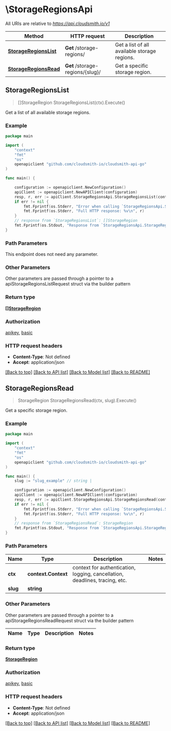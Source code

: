 # \StorageRegionsApi

All URIs are relative to *https://api.cloudsmith.io/v1*

Method | HTTP request | Description
------------- | ------------- | -------------
[**StorageRegionsList**](StorageRegionsApi.md#StorageRegionsList) | **Get** /storage-regions/ | Get a list of all available storage regions.
[**StorageRegionsRead**](StorageRegionsApi.md#StorageRegionsRead) | **Get** /storage-regions/{slug}/ | Get a specific storage region.



## StorageRegionsList

> []StorageRegion StorageRegionsList(ctx).Execute()

Get a list of all available storage regions.



### Example

```go
package main

import (
    "context"
    "fmt"
    "os"
    openapiclient "github.com/cloudsmith-io/cloudsmith-api-go"
)

func main() {

    configuration := openapiclient.NewConfiguration()
    apiClient := openapiclient.NewAPIClient(configuration)
    resp, r, err := apiClient.StorageRegionsApi.StorageRegionsList(context.Background()).Execute()
    if err != nil {
        fmt.Fprintf(os.Stderr, "Error when calling `StorageRegionsApi.StorageRegionsList``: %v\n", err)
        fmt.Fprintf(os.Stderr, "Full HTTP response: %v\n", r)
    }
    // response from `StorageRegionsList`: []StorageRegion
    fmt.Fprintf(os.Stdout, "Response from `StorageRegionsApi.StorageRegionsList`: %v\n", resp)
}
```

### Path Parameters

This endpoint does not need any parameter.

### Other Parameters

Other parameters are passed through a pointer to a apiStorageRegionsListRequest struct via the builder pattern


### Return type

[**[]StorageRegion**](StorageRegion.md)

### Authorization

[apikey](../README.md#apikey), [basic](../README.md#basic)

### HTTP request headers

- **Content-Type**: Not defined
- **Accept**: application/json

[[Back to top]](#) [[Back to API list]](../README.md#documentation-for-api-endpoints)
[[Back to Model list]](../README.md#documentation-for-models)
[[Back to README]](../README.md)


## StorageRegionsRead

> StorageRegion StorageRegionsRead(ctx, slug).Execute()

Get a specific storage region.



### Example

```go
package main

import (
    "context"
    "fmt"
    "os"
    openapiclient "github.com/cloudsmith-io/cloudsmith-api-go"
)

func main() {
    slug := "slug_example" // string | 

    configuration := openapiclient.NewConfiguration()
    apiClient := openapiclient.NewAPIClient(configuration)
    resp, r, err := apiClient.StorageRegionsApi.StorageRegionsRead(context.Background(), slug).Execute()
    if err != nil {
        fmt.Fprintf(os.Stderr, "Error when calling `StorageRegionsApi.StorageRegionsRead``: %v\n", err)
        fmt.Fprintf(os.Stderr, "Full HTTP response: %v\n", r)
    }
    // response from `StorageRegionsRead`: StorageRegion
    fmt.Fprintf(os.Stdout, "Response from `StorageRegionsApi.StorageRegionsRead`: %v\n", resp)
}
```

### Path Parameters


Name | Type | Description  | Notes
------------- | ------------- | ------------- | -------------
**ctx** | **context.Context** | context for authentication, logging, cancellation, deadlines, tracing, etc.
**slug** | **string** |  | 

### Other Parameters

Other parameters are passed through a pointer to a apiStorageRegionsReadRequest struct via the builder pattern


Name | Type | Description  | Notes
------------- | ------------- | ------------- | -------------


### Return type

[**StorageRegion**](StorageRegion.md)

### Authorization

[apikey](../README.md#apikey), [basic](../README.md#basic)

### HTTP request headers

- **Content-Type**: Not defined
- **Accept**: application/json

[[Back to top]](#) [[Back to API list]](../README.md#documentation-for-api-endpoints)
[[Back to Model list]](../README.md#documentation-for-models)
[[Back to README]](../README.md)

